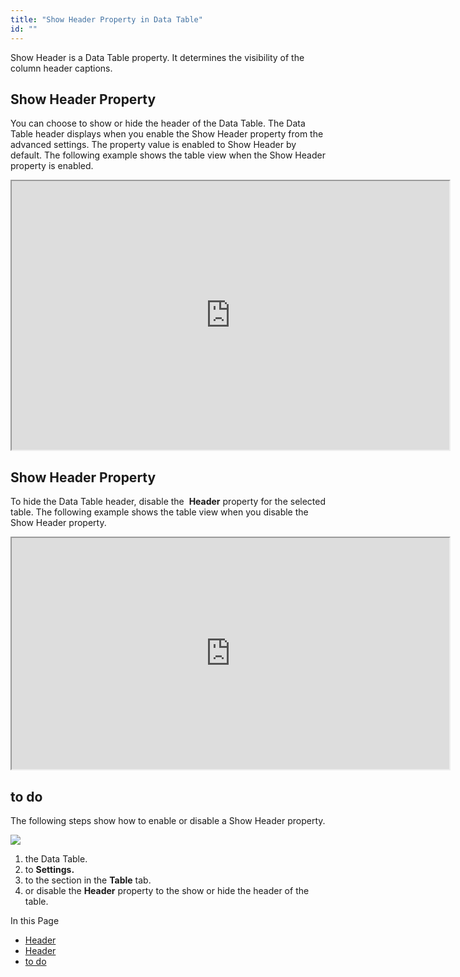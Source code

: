 ```yaml
---
title: "Show Header Property in Data Table"
id: ""
---
```


Show Header is a Data Table property. It determines the visibility of the column header captions.

## Show Header Property

You can choose to show or hide the header of the Data Table. The Data Table header displays when you enable the Show Header property from the advanced settings. The property value is enabled to Show Header by default. The following example shows the table view when the Show Header property is enabled.

<iframe width="700" height="430px" src="https://pkrx62r83pn7.cloud.wavemakeronline.com/DataTables/#/Show_Header"></iframe>

## Show Header Property

To hide the Data Table header, disable the  **Header** property for the selected table. The following example shows the table view when you disable the Show Header property.

<iframe width="700" height="370px" src="https://pkrx62r83pn7.cloud.wavemakeronline.com/DataTables/#/HidePageHeader"></iframe>

## to do

The following steps show how to enable or disable a Show Header property.

![](https://www.wavemaker.com../assets/ShowHideHeader.gif)

1. the Data Table.
2. to **Settings.**
3. to the section in the **Table** tab.
4. or disable the **Header** property to the show or hide the header of the table.

In this Page

- [Header](#show-header)
- [Header](#hide-header)
- [to do](#how-to)
